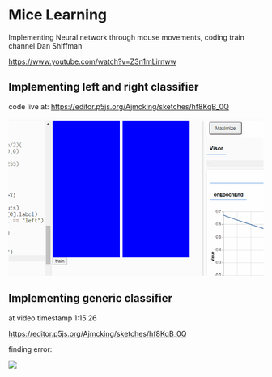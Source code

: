 # Mice Learning

Implementing Neural network through mouse movements,
coding train channel Dan Shiffman

https://www.youtube.com/watch?v=Z3n1mLirnww

## Implementing left and right classifier

code live at: https://editor.p5js.org/Ajmcking/sketches/hf8KqB_0Q

![](mouse_left_right.gif)

## Implementing generic classifier

at video timestamp 1:15.26

https://editor.p5js.org/Ajmcking/sketches/hf8KqB_0Q

finding error:

![](mouse_general.png)